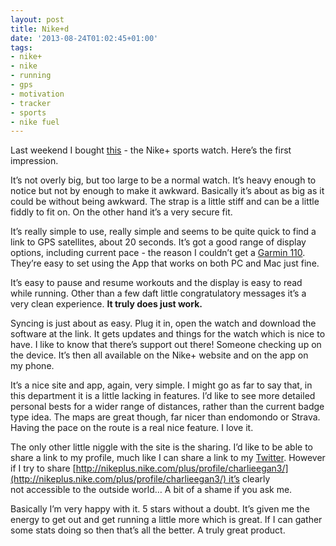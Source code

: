 ```yaml
---
layout: post
title: Nike+d
date: '2013-08-24T01:02:45+01:00'
tags:
- nike+
- nike
- running
- gps
- motivation
- tracker
- sports
- nike fuel
---
```

Last weekend I bought [this](http://www.amazon.co.uk/gp/product/B007PBJXV4/ref=oh_details_o01_s00_i00?ie=UTF8&psc=1) - the Nike+ sports watch. Here’s the first impression.

It’s not overly big, but too large to be a normal watch. It’s heavy enough to notice but not by enough to make it awkward. Basically it’s about as big as it could be without being awkward. The strap is a little stiff and can be a little fiddly to fit on. On the other hand it’s a very secure fit.

It’s really simple to use, really simple and seems to be quite quick to find a link to GPS satellites, about 20 seconds. It’s got a good range of display options, including current pace - the reason I couldn’t get a [Garmin 110](http://www.amazon.co.uk/Garmin-Forerunner-Enabled-Unisex-Sports/dp/B003EG83LK). They’re easy to set using the App that works on both PC and Mac just fine.

It’s easy to pause and resume workouts and the display is easy to read while running. Other than a few daft little congratulatory messages it’s a very clean experience. **It truly does just work.**

Syncing is just about as easy. Plug it in, open the watch and download the software at the link. It gets updates and things for the watch which is nice to have. I like to know that there’s support out there! Someone checking up on the device. It’s then all available on the Nike+ website and on the app on my phone.

It’s a nice site and app, again, very simple. I might go as far to say that, in this department it is a little lacking in features. I’d like to see more detailed personal bests for a wider range of distances, rather than the current badge type idea. The maps are great though, far nicer than endomondo or Strava. Having the pace on the route is a real nice feature. I love it.

The only other little niggle with the site is the sharing. I’d like to be able to share a link to my profile, much like I can share a link to my [Twitter](https://twitter.com/charlieegan3). However if I try to share [http://nikeplus.nike.com/plus/profile/charlieegan3/](http://nikeplus.nike.com/plus/profile/charlieegan3/) it’s clearly not accessible to the outside world… A bit of a shame if you ask me.

Basically I’m very happy with it. 5 stars without a doubt. It’s given me the energy to get out and get running a little more which is great. If I can gather some stats doing so then that’s all the better. A truly great product.
